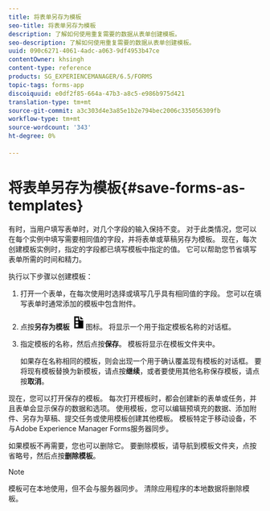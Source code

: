 ```yaml
---
title: 将表单另存为模板
seo-title: 将表单另存为模板
description: 了解如何使用重复需要的数据从表单创建模板。
seo-description: 了解如何使用重复需要的数据从表单创建模板。
uuid: 090c6271-4061-4adc-a063-9df4953b47ce
contentOwner: khsingh
content-type: reference
products: SG_EXPERIENCEMANAGER/6.5/FORMS
topic-tags: forms-app
discoiquuid: e0df2f85-664a-47b3-a8c5-e986b975d421
translation-type: tm+mt
source-git-commit: a3c303d4e3a85e1b2e794bec2006c335056309fb
workflow-type: tm+mt
source-wordcount: '343'
ht-degree: 0%

---
```



# 将表单另存为模板{#save-forms-as-templates}

有时，当用户填写表单时，对几个字段的输入保持不变。 对于此类情况，您可以在每个实例中填写需要相同值的字段，并将表单或草稿另存为模板。 现在，每次创建模板实例时，指定的字段都已填写模板中指定的值。 它可以帮助您节省填写表单所需的时间和精力。

执行以下步骤以创建模板：

1. 打开一个表单，在每次使用时选择或填写几乎具有相同值的字段。 您可以在填写表单时通常添加的模板中包含附件。
1. 点按&#x200B;**另存为模板** ![save_as_template](assets/save_as_template.png)图标。 将显示一个用于指定模板名称的对话框。
1. 指定模板的名称，然后点按&#x200B;**保存**。 模板将显示在模板文件夹中。

   如果存在名称相同的模板，则会出现一个用于确认覆盖现有模板的对话框。 要将现有模板替换为新模板，请点按&#x200B;**继续**，或者要使用其他名称保存模板，请点按&#x200B;**取消**。

现在，您可以打开保存的模板。 每次打开模板时，都会创建新的表单或任务，并且表单会显示保存的数据和选项。 使用模板，您可以编辑预填充的数据、添加附件、另存为草稿、提交任务或使用模板创建其他模板。 模板特定于移动设备，不与Adobe Experience Manager Forms服务器同步。

如果模板不再需要，您也可以删除它。 要删除模板，请导航到模板文件夹，点按省略号，然后点按&#x200B;**删除模板**。

>[!NOTE]
>
>模板可在本地使用，但不会与服务器同步。 清除应用程序的本地数据将删除模板。

